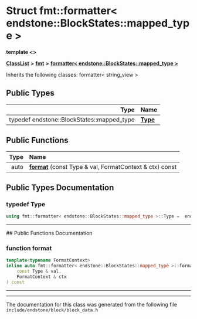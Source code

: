 

# Struct fmt::formatter&lt; endstone::BlockStates::mapped\_type &gt;

**template &lt;&gt;**



[**ClassList**](annotated.md) **>** [**fmt**](namespacefmt.md) **>** [**formatter&lt; endstone::BlockStates::mapped\_type &gt;**](structfmt_1_1formatter_3_01endstone_1_1BlockStates_1_1mapped__type_01_4.md)








Inherits the following classes: formatter< string_view >














## Public Types

| Type | Name |
| ---: | :--- |
| typedef endstone::BlockStates::mapped\_type | [**Type**](#typedef-type)  <br> |




















## Public Functions

| Type | Name |
| ---: | :--- |
|  auto | [**format**](#function-format) (const Type & val, FormatContext & ctx) const<br> |




























## Public Types Documentation




### typedef Type 

```C++
using fmt::formatter< endstone::BlockStates::mapped_type >::Type =  endstone::BlockStates::mapped_type;
```




<hr>
## Public Functions Documentation




### function format 

```C++
template<typename FormatContext>
inline auto fmt::formatter< endstone::BlockStates::mapped_type >::format (
    const Type & val,
    FormatContext & ctx
) const
```




<hr>

------------------------------
The documentation for this class was generated from the following file `include/endstone/block/block_data.h`

